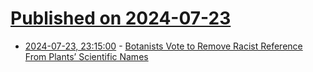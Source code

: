 # [Published on 2024-07-23](index.md)

* [2024-07-23, 23:15:00](https://soylentnews.org/article.pl?sid=24/07/22/1411230&from=rss) - [Botanists Vote to Remove Racist Reference From Plants’ Scientific Names](https://soylentnews.org/article.pl?sid=24/07/22/1411230&from=rss)
